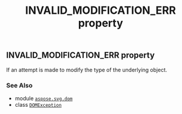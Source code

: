 ﻿---
title: INVALID_MODIFICATION_ERR property
second_title: Aspose.SVG for Python via .NET API References
description: 
type: docs
weight: 120
url: /python-net/aspose.svg.dom/domexception/invalid_modification_err/
is_root: false
---

## INVALID_MODIFICATION_ERR property


If an attempt is made to modify the type of the underlying object.

### See Also
* module [`aspose.svg.dom`](../../)
* class [`DOMException`](/svg/python-net/aspose.svg.dom/domexception)
